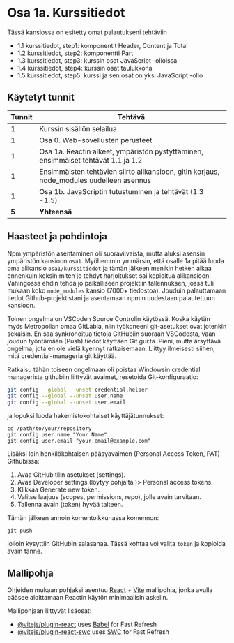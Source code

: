 # Osa 1a. Kurssitiedot

Tässä kansiossa on esitetty omat palautukseni tehtäviin 
- 1.1 kurssitiedot, step1: komponentit Header, Content ja Total
- 1.2 kurssitiedot, step2: komponentti Part
- 1.3 kurssitiedot, step3: kurssin osat JavaScript -olioissa
- 1.4 kurssitiedot, step4: kurssin osat taulukkona
- 1.5 kurssitiedot, step5: kurssi ja sen osat on yksi JavaScript -olio

## Käytetyt tunnit
  Tunnit | Tehtävä                 |
| ------- | ---------------------- |
| 1 | Kurssin sisällön selailua |
| 1 | Osa 0. Web-sovellusten perusteet |
| 1 | Osa 1a. Reactin alkeet, ympäristön pystyttäminen, ensimmäiset tehtävät 1.1 ja 1.2 |
| 1 | Ensimmäisten tehtävien siirto alikansioon, gitin korjaus, node_modules uudelleen asennus |
| 1 | Osa 1b. JavaScriptin tutustuminen ja tehtävät (1.3 -1.5) |
| **5** | **Yhteensä** |

## Haasteet ja pohdintoja

Npm ympäristön asentaminen oli suoraviivaista, mutta aluksi asensin ympäristön kansioon `osa1`. Myöhemmin ymmärsin, että osalle 1a pitää luoda oma alikansio `osa1/kurssitiedot` ja tämän jälkeen menikin hetken aikaa ennenkuin keksin miten jo tehdyt harjoitukset sai kopioitua alikansioon. Vahingossa ehdin tehdä jo paikalliseen projektiin tallennuksen, jossa tuli mukaan koko `node_modules` kansio (7000+ tiedostoa). Jouduin palauttamaan tiedot Github-projektistani ja asentamaan npm:n uudestaan palautettuun kansioon.

Toinen ongelma on VSCoden Source Controlin käytössä. Koska käytän myös Metropolian omaa GitLabia, niin työkoneeni git-asetukset ovat jotenkin sekaisin. En saa synkronoitua tietoja GitHubiin suoraan VSCodesta, vaan joudun työntämään (Push) tiedot käyttäen Git gui:ta. Pieni, mutta ärsyttävä ongelma, jota en ole vielä kyennyt ratkaisemaan. Liittyy ilmeisesti siihen, mitä credential-manageria git käyttää.

Ratkaisu tähän toiseen ongelmaan oli poistaa Windowsin credential managerista githubiin liittyvät avaimet, resetoida Git-konfiguraatio:
```bash
git config --global --unset credential.helper
git config --global --unset user.name
git config --global --unset user.email
```
ja lopuksi luoda hakemistokohtaiset käyttäjätunnukset:
```
cd /path/to/your/repository
git config user.name "Your Name"
git config user.email "your.email@example.com"
```
Lisäksi loin henkilökohtaisen pääsyavaimen (Personal Access Token, PAT) Githubissa:

1. Avaa GitHub tilin asetukset (settings).
2. Avaa Developer settings (löytyy pohjalta )> Personal access tokens.
3. Klikkaa Generate new token.
4. Valitse laajuus (scopes, permissions, repo), jolle avain tarvitaan.
5. Tallenna avain (token) hyvää talteen.

Tämän jälkeen annoin komentoikkunassa komennon:
```
git push
```
jolloin kysyttiin GitHubin salasanaa. Tässä kohtaa voi valita `token` ja kopioida avain tänne.

## Mallipohja

Ohjeiden mukaan pohjaksi asentuu [React](https://react.dev/) + [Vite](https://vite.dev/) mallipohja, jonka avulla pääsee aloittamaan Reactin käytön minimaalisin askelin.

Mallipohjaan liittyvät lisäosat:

- [@vitejs/plugin-react](https://github.com/vitejs/vite-plugin-react/blob/main/packages/plugin-react/README.md) uses [Babel](https://babeljs.io/) for Fast Refresh
- [@vitejs/plugin-react-swc](https://github.com/vitejs/vite-plugin-react-swc) uses [SWC](https://swc.rs/) for Fast Refresh
